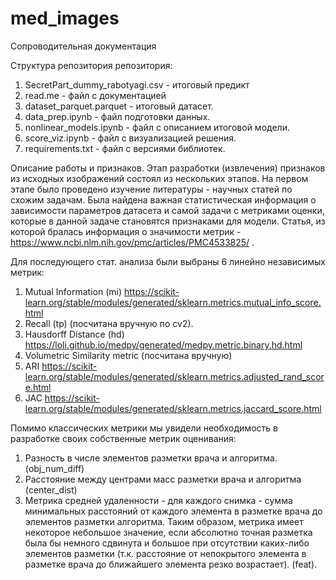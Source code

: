 # med_images
﻿Сопроводительная документация 


Структура репозитория репозитория:

1. SecretPart_dummy_rabotyagi.csv - итоговый предикт
2. read.me - файл с документацией
3. dataset_parquet.parquet - итоговый датасет.
4. data_prep.ipynb - файл подготовки данных.
5. nonlinear_models.ipynb - файл с описанием итоговой модели.
6. score_viz.ipynb - файл с визуализацией решения.
7. requirements.txt - файл с версиями библиотек.




Описание работы и признаков.
Этап разработки (извлечения) признаков из исходных изображений состоял из нескольких этапов. На первом этапе было проведено изучение литературы - научных статей по схожим задачам. Была найдена важная статистическая информация о зависимости параметров датасета и самой задачи с метриками оценки, которые в данной задаче становятся признаками для модели. Статья, из которой бралась информация о значимости метрик - https://www.ncbi.nlm.nih.gov/pmc/articles/PMC4533825/ .


Для последующего стат. анализа были выбраны 6 линейно независимых метрик:
1. Mutual Information (mi) https://scikit-learn.org/stable/modules/generated/sklearn.metrics.mutual_info_score.html
2. Recall (tp)  (посчитана вручную по cv2).
3. Hausdorff Distance (hd) https://loli.github.io/medpy/generated/medpy.metric.binary.hd.html
4. Volumetric Similarity metric (посчитана вручную)
5. ARI https://scikit-learn.org/stable/modules/generated/sklearn.metrics.adjusted_rand_score.html
6. JAC https://scikit-learn.org/stable/modules/generated/sklearn.metrics.jaccard_score.html


Помимо классических метрики мы увидели необходимость в разработке своих собственные метрик оценивания:


1. Разность в числе элементов разметки врача и алгоритма. (obj_num_diff)
2. Расстояние между центрами масс разметки врача и алгоритма (center_dist)
3. Метрика средней удаленности - для каждого снимка - сумма минимальных расстояний от каждого элемента в разметке врача до элементов разметки алгоритма. Таким образом, метрика имеет некоторое небольшое значение, если абсолютно точная разметка была бы немного сдвинута и большое при отсутствии каких-либо элементов разметки (т.к. расстояние от непокрытого элемента в разметке врача до ближайшего элемента резко возрастает). (feat).
